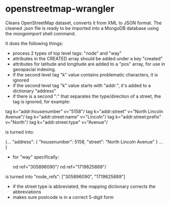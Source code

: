 # openstreetmap-wrangler
Cleans OpenStreetMap dataset, converts it from XML to JSON format. The cleaned .json file is ready to be imported into a MongoDB database using the <em>mongoimport</em> shell command.

It does the following things:
- process 2 types of top level tags: "node" and "way"
- attributes in the CREATED array should be added under a key "created"
- attributes for latitude and longitude are added to a "pos" array, for use in geospacial indexing.
- if the second level tag "k" value contains problematic characters, it is ignored
- if the second level tag "k" value starts with "addr:", it's added to a dictionary "address"
- if there is a second ":" that separates the type/direction of a street,
  the tag is ignored, for example:

tag k="addr:housenumber" v="5158"/
tag k="addr:street" v="North Lincoln Avenue"/
tag k="addr:street:name" v="Lincoln"/
tag k="addr:street:prefix" v="North"/
tag k="addr:street:type" v="Avenue"/

  is turned into:

{...
"address": {
    "housenumber": 5158,
    "street": "North Lincoln Avenue"
}
...
}

- for "way" specifically:

  nd ref="305896090"/
  nd ref="1719825889"/

is turned into
"node_refs": ["305896090", "1719825889"]

- if the street type is abbreviated, the mapping dictionary corrects the abbreviations
- makes sure postcode is in a correct 5-digit form
